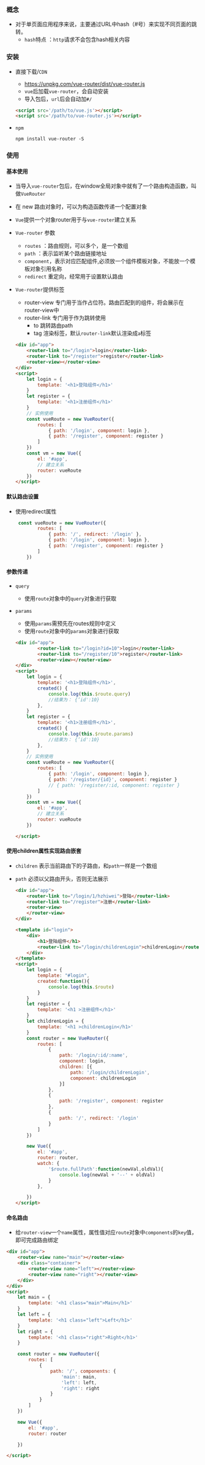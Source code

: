 ### 概念

- 对于单页面应用程序来说，主要通过URL中hash（#号）来实现不同页面的跳转。
  - `hash`特点 ：`http`请求不会包含hash相关内容

### 安装

- 直接下载/`CDN`

  - https://unpkg.com/vue-router/dist/vue-router.js
  - `vue`后加载`vue-router`，会自动安装
  - 导入包后，`url`后会自动加`#/`

  ```html
  <script src='/path/to/vue.js'></script>
  <script src='/path/to/vue-router.js'></script>
  ```

- `npm`

  ```shell
  npm install vue-router -S
  ```

### 使用

#### 基本使用

- 当导入`vue-router`包后，在window全局对象中就有了一个路由构造函数，叫做`VueRouter`

- 在 new 路由对象时，可以为构造函数传递一个配置对象

- `Vue`提供一个对象router用于与`vue-router`建立关系

- `Vue-router` 参数

  - `routes` ：路由规则，可以多个，是一个数组
  - `path` ：表示监听某个路由链接地址
  - `component`，表示对应匹配组件,必须放一个组件模板对象，不能放一个模板对象引用名称
  - `redirect` 重定向，经常用于设置默认路由

- `Vue-router`提供标签

  - router-view 专门用于当作占位符。路由匹配到的组件，将会展示在router-view中
  - router-link 专门用于作为跳转使用
    - to 跳转路由path
    - tag 渲染标签，默认`router-link`默认渲染成`a`标签

  ```html
  <div id="app">
      <router-link to="/login">login</router-link>
      <router-link to="/register">register</router-link>
      <router-view></router-view>
  </div>
  <script>
      let login = {
          template: '<h1>登陆组件</h1>'
      }
      let register = {
          template: '<h1>注册组件</h1>'
      }
      // 实例使用
      const vueRoute = new VueRouter({
          routes: [
              { path: '/login', component: login },
              { path: '/register', component: register }
          ]
      })
      const vm = new Vue({
          el: '#app',
          // 建立关系
          router: vueRoute
      })
  </script>
  ```

#### 默认路由设置

- 使用redirect属性

  ```js
   const vueRoute = new VueRouter({
          routes: [
              { path: '/', redirect: '/login' },
              { path: '/login', component: login },
              { path: '/register', component: register }
          ]
      })
  ```

#### 参数传递

- `query`

  - 使用`route`对象中的`query`对象进行获取

- `params`

  - 使用`params`需预先在routes规则中定义
  - 使用`route`对象中的`params`对象进行获取

  ```html
  <div id="app">
          <router-link to="/login?id=10">login</router-link>
          <router-link to="/register/10">register</router-link>
          <router-view></router-view>
  </div>
  <script>
      let login = {
          template: '<h1>登陆组件</h1>',
          created() {
              console.log(this.$route.query)
              //结果为： {’id':10}
          },
      }
      let register = {
          template: '<h1>注册组件</h1>',
          created() {
              console.log(this.$route.params)  
              //结果为： {’id':10}
          },
      }
      // 实例使用
      const vueRoute = new VueRouter({
          routes: [
              { path: '/login', component: login },
              { path: '/register/{id}', component: register }
              // { path: '/register/:id, component: register }
          ]
      })
      const vm = new Vue({
          el: '#app',
          // 建立关系
          router: vueRoute
      })
  
  </script>
  ```

#### 使用children属性实现路由嵌套

- `children` 表示当前路由下的子路由，和`path`一样是一个数组

- `path` 必须以父路由开头，否则无法展示

  ```html
  <div id="app">
      <router-link to="/login/1/hzhiwei">登陆</router-link>
      <router-link to="/register">注册</router-link>
      <router-view>
      </router-view>
  </div>
  
  <template id="login">
      <div>
          <h1>登陆组件</h1>
          <router-link to="/login/childrenLogin">childrenLogin</router-link>                     <router-view></router-view>
      </div>
  </template>
  <script>
      let login = {
          template: "#login",
          created:function(){
              console.log(this.$route)
          }
      }
      let register = {
          template: '<h1 >注册组件</h1>'
      }
      let childrenLogin = {
          template: '<h1 >childrenLogin</h1>'
      }
      const router = new VueRouter({
          routes: [
              {
                  path: '/login/:id/:name',
                  component: login,
                  children: [{
                      path: '/login/childrenLogin',
                      component: childrenLogin
                  }]
              },
              {
                  path: '/register', component: register
              },
              {
                  path: '/', redirect: '/login'
              }
          ]
      })
  
      new Vue({
          el: '#app',
          router: router,
          watch: {
              '$route.fullPath':function(newVal,oldVal){
                  console.log(newVal + '--' + oldVal)
              }
          },
  
      })
  </script>
  ```

#### 命名路由

- 给`router-view`一个`name`属性，属性值对应`route`对象中`components`的`key`值，即可完成路由绑定

```html
<div id="app">
    <router-view name="main"></router-view>
    <div class="container">
        <router-view name="left"></router-view>
        <router-view name="right"></router-view>
    </div>
</div>
<script>
    let main = {
        template: '<h1 class="main">Main</h1>'
    }
    let left = {
        template: '<h1 class="left">Left</h1>'
    }
    let right = {
        template: '<h1 class="right">Right</h1>'
    }

    const router = new VueRouter({
        routes: [
            {
                path: '/', components: {
                    'main': main,
                    'left': left,
                    'right': right
                }
            }
        ]
    })

    new Vue({
        el: '#app',
        router: router

    })

</script>
```

